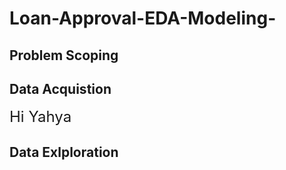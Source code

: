 # Loan-Approval-EDA-Modeling-


## Problem Scoping



## Data Acquistion

<font size=5> Hi Yahya </font>


## Data Exlploration


